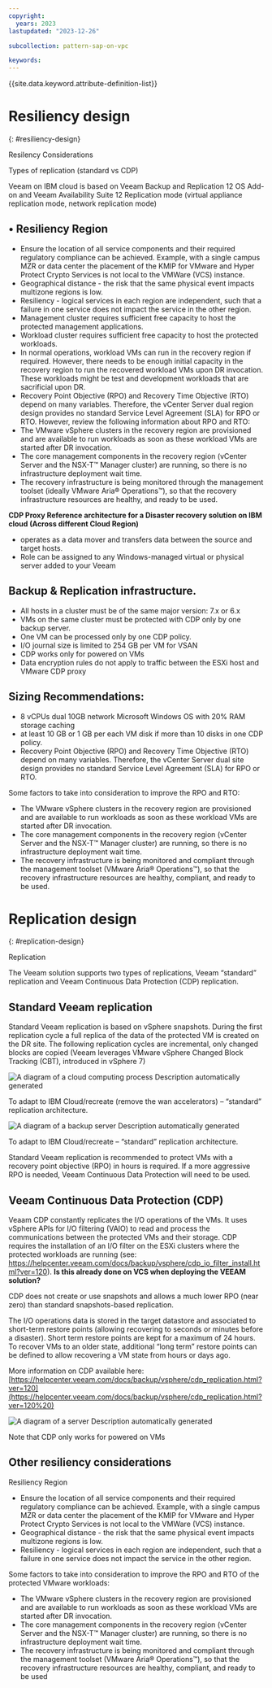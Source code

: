 ```yaml
---
copyright:
  years: 2023
lastupdated: "2023-12-26"

subcollection: pattern-sap-on-vpc

keywords:
---
```


{{site.data.keyword.attribute-definition-list}}

# Resiliency design

{: \#resiliency-design}

Resilency Considerations

Types of replication (standard vs CDP)

Veeam on IBM cloud is based on Veeam Backup and Replication 12 OS Add-on and Veeam Availability Suite 12 Replication mode (virtual appliance replication mode, network replication mode)

## • Resiliency Region

-   Ensure the location of all service components and their required regulatory compliance can be achieved. Example, with a single campus MZR or data center the placement of the KMIP for VMware and Hyper Protect Crypto Services is not local to the VMWare (VCS) instance.
-   Geographical distance - the risk that the same physical event impacts multizone regions is low.
-   Resiliency - logical services in each region are independent, such that a failure in one service does not impact the service in the other region.
-   Management cluster requires sufficient free capacity to host the protected management applications.
-   Workload cluster requires sufficient free capacity to host the protected workloads.
-   In normal operations, workload VMs can run in the recovery region if required. However, there needs to be enough initial capacity in the recovery region to run the recovered workload VMs upon DR invocation. These workloads might be test and development workloads that are sacrificial upon DR.
-   Recovery Point Objective (RPO) and Recovery Time Objective (RTO) depend on many variables. Therefore, the vCenter Server dual region design provides no standard Service Level Agreement (SLA) for RPO or RTO. However, review the following information about RPO and RTO:
-   The VMware vSphere clusters in the recovery region are provisioned and are available to run workloads as soon as these workload VMs are started after DR invocation.
-   The core management components in the recovery region (vCenter Server and the NSX-T™ Manager cluster) are running, so there is no infrastructure deployment wait time.
-   The recovery infrastructure is being monitored through the management toolset (ideally VMware Aria® Operations™), so that the recovery infrastructure resources are healthy, and ready to be used.

**CDP Proxy Reference architecture for a Disaster recovery solution on IBM cloud (Across different Cloud Region)**

-   operates as a data mover and transfers data between the source and target hosts.
-   Role can be assigned to any Windows-managed virtual or physical server added to your Veeam

## Backup & Replication infrastructure.

-   All hosts in a cluster must be of the same major version: 7.x or 6.x
-   VMs on the same cluster must be protected with CDP only by one backup server.
-   One VM can be processed only by one CDP policy.
-   I/O journal size is limited to 254 GB per VM for VSAN
-   CDP works only for powered on VMs
-   Data encryption rules do not apply to traffic between the ESXi host and VMware CDP proxy

## Sizing Recommendations:

-   8 vCPUs dual 10GB network Microsoft Windows OS with 20% RAM storage caching
-   at least 10 GB or 1 GB per each VM disk if more than 10 disks in one CDP policy.
-   Recovery Point Objective (RPO) and Recovery Time Objective (RTO) depend on many variables. Therefore, the vCenter Server dual site design provides no standard Service Level Agreement (SLA) for RPO or RTO.

Some factors to take into consideration to improve the RPO and RTO:

-   The VMware vSphere clusters in the recovery region are provisioned and are available to run workloads as soon as these workload VMs are started after DR invocation.
-   The core management components in the recovery region (vCenter Server and the NSX-T™ Manager cluster) are running, so there is no infrastructure deployment wait time.
-   The recovery infrastructure is being monitored and compliant through the management toolset (VMware Aria® Operations™), so that the recovery infrastructure resources are healthy, compliant, and ready to be used.

# Replication design

{: \#replication-design}

Replication

The Veeam solution supports two types of replications, Veeam “standard” replication and Veeam Continuous Data Protection (CDP) replication.

## Standard Veeam replication

Standard Veeam replication is based on vSphere snapshots. During the first replication cycle a full replica of the data of the protected VM is created on the DR site. The following replication cycles are incremental, only changed blocks are copied (Veeam leverages VMware vSphere Changed Block Tracking (CBT), introduced in vSphere 7)

![A diagram of a cloud computing process Description automatically generated](image/4c8306f4884215f0ac8e79872a55e331.png)

To adapt to IBM Cloud/recreate (remove the wan accelerators) – “standard” replication architecture.

![A diagram of a backup server Description automatically generated](image/d295cc1dfda272cc518a8135a23c4633.png)

To adapt to IBM Cloud/recreate – “standard” replication architecture.

Standard Veeam replication is recommended to protect VMs with a recovery point objective (RPO) in hours is required. If a more aggressive RPO is needed, Veeam Continuous Data Protection will need to be used.

## Veeam Continuous Data Protection (CDP)

Veaam CDP constantly replicates the I/O operations of the VMs. It uses vSphere APIs for I/O filtering (VAIO) to read and process the communications between the protected VMs and their storage. CDP requires the installation of an I/O filter on the ESXi clusters where the protected workloads are running (see: <https://helpcenter.veeam.com/docs/backup/vsphere/cdp_io_filter_install.html?ver=120>). **Is this already done on VCS when deploying the VEEAM solution?**

CDP does not create or use snapshots and allows a much lower RPO (near zero) than standard snapshots-based replication.

The I/O operations data is stored in the target datastore and associated to short-term restore points (allowing recovering to seconds or minutes before a disaster). Short term restore points are kept for a maximum of 24 hours. To recover VMs to an older state, additional “long term” restore points can be defined to allow recovering a VM state from hours or days ago.

More information on CDP available here: [https://helpcenter.veeam.com/docs/backup/vsphere/cdp_replication.html?ver=120](https://helpcenter.veeam.com/docs/backup/vsphere/cdp_replication.html?ver=120%20)

![A diagram of a server Description automatically generated](image/bda279eab85a5321b832b9ea35aa5a44.png)

Note that CDP only works for powered on VMs

## Other resiliency considerations

Resiliency Region

-   Ensure the location of all service components and their required regulatory compliance can be achieved. Example, with a single campus MZR or data center the placement of the KMIP for VMware and Hyper Protect Crypto Services is not local to the VMWare (VCS) instance.
-   Geographical distance - the risk that the same physical event impacts multizone regions is low.
-   Resiliency - logical services in each region are independent, such that a failure in one service does not impact the service in the other region.

Some factors to take into consideration to improve the RPO and RTO of the protected VMware workloads:

-   The VMware vSphere clusters in the recovery region are provisioned and are available to run workloads as soon as these workload VMs are started after DR invocation.
-   The core management components in the recovery region (vCenter Server and the NSX-T™ Manager cluster) are running, so there is no infrastructure deployment wait time.
-   The recovery infrastructure is being monitored and compliant through the management toolset (VMware Aria® Operations™), so that the recovery infrastructure resources are healthy, compliant, and ready to be used
